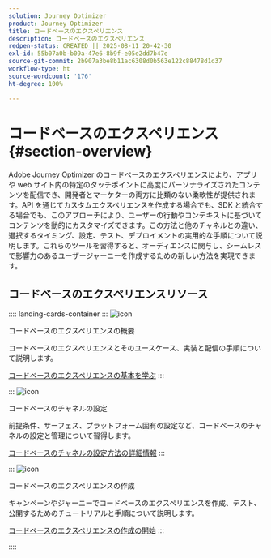 ```yaml
---
solution: Journey Optimizer
product: Journey Optimizer
title: コードベースのエクスペリエンス
description: コードベースのエクスペリエンス
redpen-status: CREATED_||_2025-08-11_20-42-30
exl-id: 55b07a0b-b09a-47e6-8b9f-e05e2dd7b47e
source-git-commit: 2b907a3be8b11ac6308d0b563e122c88478d1d37
workflow-type: ht
source-wordcount: '176'
ht-degree: 100%

---
```


# コードベースのエクスペリエンス{#section-overview}

Adobe Journey Optimizer のコードベースのエクスペリエンスにより、アプリや web サイト内の特定のタッチポイントに高度にパーソナライズされたコンテンツを配信でき、開発者とマーケターの両方に比類のない柔軟性が提供されます。API を通じてカスタムエクスペリエンスを作成する場合でも、SDK と統合する場合でも、このアプローチにより、ユーザーの行動やコンテキストに基づいてコンテンツを動的にカスタマイズできます。この方法と他のチャネルとの違い、選択するタイミング、設定、テスト、デプロイメントの実用的な手順について説明します。これらのツールを習得すると、オーディエンスに関与し、シームレスで影響力のあるユーザージャーニーを作成するための新しい方法を実現できます。

## コードベースのエクスペリエンスリソース

:::: landing-cards-container
:::
![icon](https://cdn.experienceleague.adobe.com/icons/book.svg)

コードベースのエクスペリエンスの概要

コードベースのエクスペリエンスとそのユースケース、実装と配信の手順について説明します。

[コードベースのエクスペリエンスの基本を学ぶ](../using/code-based/get-started-code-based.md)
:::

:::
![icon](https://cdn.experienceleague.adobe.com/icons/gear.svg)

コードベースのチャネルの設定

前提条件、サーフェス、プラットフォーム固有の設定など、コードベースのチャネルの設定と管理について習得します。

[コードベースのチャネルの設定方法の詳細情報](configure-code-based-channel-landing-page.md)
:::

:::
![icon](https://cdn.experienceleague.adobe.com/icons/circle-play.svg)

コードベースのエクスペリエンスの作成

キャンペーンやジャーニーでコードベースのエクスペリエンスを作成、テスト、公開するためのチュートリアルと手順について説明します。

[コードベースのエクスペリエンスの作成の開始](create-code-based-experiences-landing-page.md)
:::

::::
